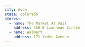 ```yaml
---
city: Avon
state: colorado
stores:
  - name: The Market At Vail
    address: 450 E Lionhead Circle
  - name: Walmart
    address: 171 Yoder Avenue
---
```

